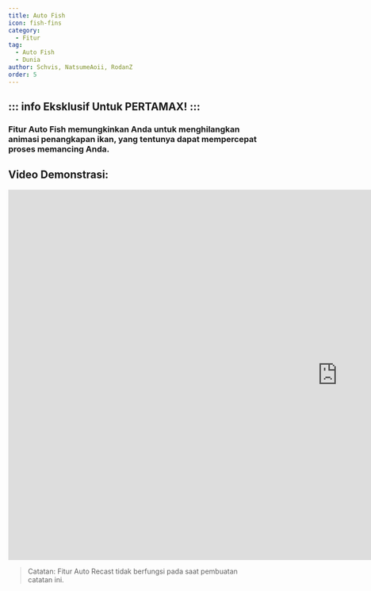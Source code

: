 ```yaml
---
title: Auto Fish
icon: fish-fins
category:
  - Fitur
tag:
  - Auto Fish
  - Dunia
author: Schvis, NatsumeAoii, RodanZ
order: 5
---
```

::: info Eksklusif Untuk PERTAMAX!
:::
---
### Fitur Auto Fish memungkinkan Anda untuk menghilangkan animasi penangkapan ikan, yang tentunya dapat mempercepat proses memancing Anda.

## Video Demonstrasi:

<div class="iframe-container"><iframe width="1328" height="747" src="https://www.youtube.com/embed/K_l4Tg-81iQ?list=PL5eI1Tb64p56g27qfYk7VuFTz4FK6YrKa" title="Korepi - Auto Fish" frameborder="0" allow="accelerometer; autoplay; clipboard-write; encrypted-media; gyroscope; picture-in-picture; web-share" referrerpolicy="strict-origin-when-cross-origin" allowfullscreen></iframe></div>

> Catatan: Fitur Auto Recast tidak berfungsi pada saat pembuatan catatan ini.